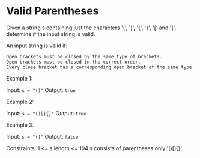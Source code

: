# Valid Parentheses

Given a string s containing just the characters '(', ')', '{', '}', '[' and ']', determine if the input string is valid.

An input string is valid if:

    Open brackets must be closed by the same type of brackets.
    Open brackets must be closed in the correct order.
    Every close bracket has a corresponding open bracket of the same type.



Example 1:

Input: `s = "()"`
Output: `true`

Example 2:

Input: `s = "()[]{}"`
Output: `true`

Example 3:

Input: `s = "(]"`
Output: `false`



Constraints:
1 <= s.length <= 104
s consists of parentheses only '()[]{}'.

